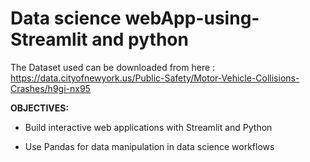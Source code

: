 # Data science webApp-using-Streamlit and python

The Dataset used can be downloaded from here : <https://data.cityofnewyork.us/Public-Safety/Motor-Vehicle-Collisions-Crashes/h9gi-nx95>

**OBJECTIVES:**
- Build interactive web applications with Streamlit and Python

- Use Pandas for data manipulation in data science workflows
